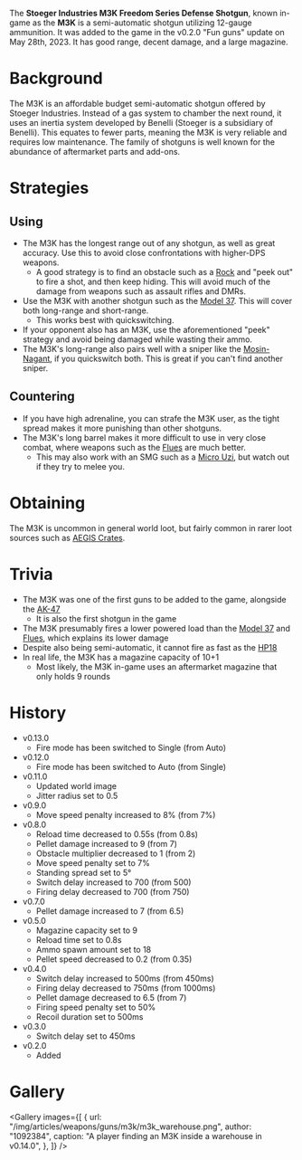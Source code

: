 The **Stoeger Industries M3K Freedom Series Defense Shotgun**, known in-game as the **M3K** is a semi-automatic shotgun utilizing 12-gauge ammunition. It was added to the game in the v0.2.0 "Fun guns" update on May 28th, 2023. It has good range, decent damage, and a large magazine.

# Background

The M3K is an affordable budget semi-automatic shotgun offered by Stoeger Industries. Instead of a gas system to chamber the next round, it uses an inertia system developed by Benelli (Stoeger is a subsidiary of Benelli). This equates to fewer parts, meaning the M3K is very reliable and requires low maintenance. The family of shotguns is well known for the abundance of aftermarket parts and add-ons.

# Strategies

## Using

- The M3K has the longest range out of any shotgun, as well as great accuracy. Use this to avoid close confrontations with higher-DPS weapons.
  - A good strategy is to find an obstacle such as a [Rock](/obstacles/rock) and "peek out" to fire a shot, and then keep hiding. This will avoid much of the damage from weapons such as assault rifles and DMRs.
- Use the M3K with another shotgun such as the [Model 37](/weapons/guns/model_37). This will cover both long-range and short-range.
  - This works best with quickswitching.
- If your opponent also has an M3K, use the aforementioned "peek" strategy and avoid being damaged while wasting their ammo.
- The M3K's long-range also pairs well with a sniper like the [Mosin-Nagant](/weapons/guns/mosin), if you quickswitch both. This is great if you can't find another sniper.

## Countering

- If you have high adrenaline, you can strafe the M3K user, as the tight spread makes it more punishing than other shotguns.
- The M3K's long barrel makes it more difficult to use in very close combat, where weapons such as the [Flues](/weapons/guns/flues) are much better.
  - This may also work with an SMG such as a [Micro Uzi](/weapons/guns/micro_uzi), but watch out if they try to melee you.

# Obtaining

The M3K is uncommon in general world loot, but fairly common in rarer loot sources such as [AEGIS Crates](/obstacles/aegis_crate).

<Obtaining item="m3k" />

# Trivia

- The M3K was one of the first guns to be added to the game, alongside the [AK-47](/weapons/guns/ak47)
  - It is also the first shotgun in the game
- The M3K presumably fires a lower powered load than the [Model 37](/weapons/guns/model_37) and [Flues](/weapons/guns/flues), which explains its lower damage
- Despite also being semi-automatic, it cannot fire as fast as the [HP18](/weapons/guns/hp18)
- In real life, the M3K has a magazine capacity of 10+1
  - Most likely, the M3K in-game uses an aftermarket magazine that only holds 9 rounds

# History

- v0.13.0
  - Fire mode has been switched to Single (from Auto)
- v0.12.0
  - Fire mode has been switched to Auto (from Single)
- v0.11.0
  - Updated world image
  - Jitter radius set to 0.5
- v0.9.0
  - Move speed penalty increased to 8% (from 7%)
- v0.8.0
  - Reload time decreased to 0.55s (from 0.8s)
  - Pellet damage increased to 9 (from 7)
  - Obstacle multiplier decreased to 1 (from 2)
  - Move speed penalty set to 7%
  - Standing spread set to 5°
  - Switch delay increased to 700 (from 500)
  - Firing delay decreased to 700 (from 750)
- v0.7.0
  - Pellet damage increased to 7 (from 6.5)
- v0.5.0
  - Magazine capacity set to 9
  - Reload time set to 0.8s
  - Ammo spawn amount set to 18
  - Pellet speed decreased to 0.2 (from 0.35)
- v0.4.0
  - Switch delay increased to 500ms (from 450ms)
  - Firing delay decreased to 750ms (from 1000ms)
  - Pellet damage decreased to 6.5 (from 7)
  - Firing speed penalty set to 50%
  - Recoil duration set to 500ms
- v0.3.0
  - Switch delay set to 450ms
- v0.2.0
  - Added

# Gallery

<Gallery
  images={[
    {
      url: "/img/articles/weapons/guns/m3k/m3k_warehouse.png",
      author: "1092384",
      caption: "A player finding an M3K inside a warehouse in v0.14.0",
    },
  ]}
/>
